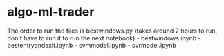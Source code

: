 # algo-ml-trader

The order to run the files is bestwindows.py (takes around 2 hours to run, don't have to run it to run the next notebook) - bestwindows.ipynb - bestentryandexit.ipynb - svmmodel.ipynb - svrmodel.ipynb
